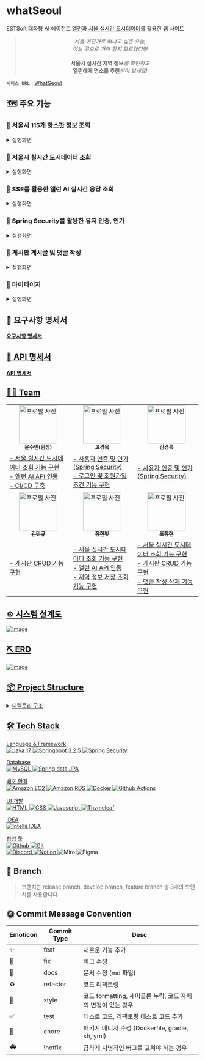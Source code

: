 # whatSeoul

ESTSoft 대화형 AI 에이전트 [앨런](https://alan.estsoft.ai/old-home#about-1)과 [서울 실시간 도시데이터](https://data.seoul.go.kr/dataList/OA-21285/F/1/datasetView.do)를 활용한 웹 사이트

><center style="font-style: italic">서울 어딘가로 떠나고 싶은 오늘,<br>어느 곳으로 가야 할지 모르겠다면<br><br><strong style="font-style: normal">서울시 실시간 지역 정보</strong>를 확인하고<br><strong style="font-style: normal">앨런에게 명소를 추천</strong>받아 보세요!</center> 

`서비스 URL` : [WhatSeoul](http://43.200.161.0:8080/)

## 🗺️ 주요 기능
### 📍 서울시 115개 핫스팟 정보 조회
<details>
  <summary>실행화면</summary><br><br>
  <img src="https://github.com/WhatSEOUL/WhatSeoul/assets/81796258/41f4c12d-9be4-4cbf-8c4b-553bad6129b4" width="600px">
</details>

### 📍 서울시 실시간 도시데이터 조회
<details>
  <summary>실행화면</summary><br><br>
  <img src="https://github.com/WhatSEOUL/WhatSeoul/assets/81796258/12dab318-e264-4d57-b268-6d8c14bd7fe7" width="600px">
</details>

### 🤖 SSE를 활용한 앨런 AI 실시간 응답 조회
<details>
  <summary>실행화면</summary><br>
  <img src="https://github.com/WhatSEOUL/WhatSeoul/assets/81796258/18518656-db2c-4763-b6bf-ac6a53fc3e81" width="600px">
</details>

### 🔐 Spring Security를 활용한 유저 인증, 인가
<details>
  <summary>실행화면</summary><br>
  <p align="center">
    <img src="https://github.com/WhatSEOUL/WhatSeoul/assets/81796258/f23b7cd3-550b-4365-8ffd-c4842d5c41df" align="center" width="45%">  
    <img src="https://github.com/WhatSEOUL/WhatSeoul/assets/81796258/dfa07a36-f4fc-4af1-80bd-a5acdacb0b9c" align="center" width="45%"><br> 
    <img src="https://github.com/WhatSEOUL/WhatSeoul/assets/81796258/6a19f988-7b16-45ec-a4d8-eaba7b4b4c72" align="center" width="45%">  
    <img src="https://github.com/WhatSEOUL/WhatSeoul/assets/81796258/a83e3300-0e77-486b-94d7-350fe39150b1" align="center" width="45%">  
  </p>
</details>

### 📝 게시판 게시글 및 댓글 작성
<details>
  <summary>실행화면</summary><br>
  <p align="center">  
    <img src="https://github.com/WhatSEOUL/WhatSeoul/assets/81796258/7bb47bcf-0142-4e92-a2e7-2a43c62855e4" align="center" width="45%">  
    <img src="https://github.com/WhatSEOUL/WhatSeoul/assets/81796258/38d156a3-1019-41a9-b8b3-188a372ada1b" align="center" width="45%"><br>
    <img src="https://github.com/WhatSEOUL/WhatSeoul/assets/81796258/9ba94e5c-141f-4c90-980e-52be6af9f82f" align="center" width="45%">  
    <img src="https://github.com/WhatSEOUL/WhatSeoul/assets/81796258/778fb0eb-29fb-47a1-a0ed-daca08461a0a" align="center" width="45%">  
  </p>
</details>

### 👤 마이페이지 
<details>
  <summary>실행화면</summary><br><br>
  <img src="https://github.com/WhatSEOUL/WhatSeoul/assets/81796258/a4bce064-14a8-47b9-ae4f-3d3e0629e096" width="600px">
</details>

## 📑 요구사항 명세서
<a href="https://www.notion.so/oreumi/593ecbdfe92c4619a9ba6372ac12678d"><b>요구사항 명세서</b>
## 📜 API 명세서
<a href="https://www.notion.so/oreumi/API-3ec3f41c47e3472ea5572899a52a714a"><b>API 명세서</b>
## 🤼‍♂️ Team
<table>
  <tbody>
    <tr>
      <td align="center"><a href="https://github.com/soogoori"><img src="https://github.com/WhatSEOUL/WhatSeoul/assets/81796258/f106586b-d289-4c30-ac94-f2ce08f3a5b7" width="100px;" alt="프로필 사진"/><br /><sub><b>윤수빈(팀장)</b></sub></a><br /></td>
      <td align="center"><a href="https://github.com/gyenug"><img src="https://github.com/WhatSEOUL/WhatSeoul/assets/81796258/6fad6dee-4057-4922-9825-04e839d1471d" width="100px;" alt="프로필 사진"/><br /><sub><b>고경욱</b></sub></a><br /></td>
      <td align="center"><a href="https://github.com/kkyro"><img src="https://github.com/WhatSEOUL/WhatSeoul/assets/81796258/b7ce7aac-8197-474d-a5c5-2d0bbc06efb1" width="100px;" alt="프로필 사진"/><br /><sub><b>김경록</b></sub></a><br /></td>
     </tr>
    <tr>
        <td>- 서울 실시간 도시데이터 조회 기능 구현 <br> - 앨런 AI API 연동 <br> - CI/CD 구축 </td>
        <td>- 사용자 인증 및 인가 (Spring Security)<br>- 로그인 및 회원가입 조건 기능 구현</td>
        <td>- 사용자 인증 및 인가 (Spring Security) </td>
    </tr>
    <tr>
      <td align="center"><a href="https://github.com/kimmingyu74"><img src="https://github.com/WhatSEOUL/WhatSeoul/assets/81796258/9dd226f6-8875-43ca-a94f-0c54174b19fd" width="100px;" alt="프로필 사진"/><br /><sub><b>김민규</b></sub></a><br /></td>
      <td align="center"><a href="https://github.com/biiit4894"><img src="https://github.com/WhatSEOUL/WhatSeoul/assets/81796258/46606656-a8c6-43c0-b154-fa86cd0a5777" width="100px;" alt="프로필 사진"/><br /><sub><b>장한빛</b></sub></a><br /></td>
      <td align="center"><a href="https://github.com/ch0Changhyun"><img src="https://github.com/WhatSEOUL/WhatSeoul/assets/81796258/c6fda0b4-18b5-4dd4-8d85-e2d838c5fba1" width="100px;" alt="프로필 사진"/><br /><sub><b>조창현</b></sub></a><br /></td>
    </tr>
    <tr>
        <td>- 게시판 CRUD 기능 구현 </td>
        <td>- 서울 실시간 도시데이터 조회 기능 구현 <br> - 앨런 AI API 연동 <br> - 지역 정보 저장·조회 기능 구현</td>
        <td> - 서울 실시간 도시데이터 조회 기능 구현 <br> - 게시판 CRUD 기능 구현 <br> - 댓글 작성·삭제 기능 구현</td>
    </tr>
  </tbody>
</table>

## ⚙️ 시스템 설계도
![image](https://github.com/WhatSEOUL/WhatSeoul/assets/82032418/5c0ea7a7-ce43-4e48-ba70-91c868915a17)

## ⛏ ERD
![image](https://github.com/WhatSEOUL/WhatSeoul/assets/81796258/e7b516ac-5357-4907-abf4-2f6d52aed74d)

## 📦 Project Structure
<details>
  <summary>디렉토리 구조</summary>
  <pre>
  ├───main
  │   ├───generated
  │   ├───java
  │   │   └───com
  │   │       └───example
  │   │           └───whatseoul
  │   │               ├───config
  │   │               ├───controller
  │   │               │   ├───account
  │   │               │   ├───alan
  │   │               │   ├───citydata
  │   │               │   └───post
  │   │               ├───dto
  │   │               │   ├───request
  │   │               │   └───response
  │   │               ├───entity
  │   │               ├───exception
  │   │               ├───repository
  │   │               │   ├───cityData
  │   │               │   ├───post
  │   │               │   └───user
  │   │               ├───security
  │   │               └───service
  │   │               
  │   └───resources
  │       ├───static
  │       │   ├───css
  │       │   │   ├───alan
  │       │   │   ├───citydata
  │       │   │   ├───index
  │       │   │   ├───post
  │       │   │   ├───selectarea
  │       │   │   └───user
  │       │   ├───js
  │       │   │   ├───alan
  │       │   │   ├───citydata
  │       │   │   ├───index
  │       │   │   └───selectarea
  │       │   └───media
  │       └───templates
  │           ├───alan
  │           ├───citydata
  │           ├───header
  │           ├───index
  │           ├───post
  │           ├───selectarea
  │           └───user
  └───test
      └───java
          └───com
              └───example
                  └───whatseoul
                      └───service


  </pre>
</details>

## 🛠 Tech Stack
Language & Framework<br>
<img alt="Java 17" src ="https://img.shields.io/badge/Java 17-007396.svg?&style=for-the-badge&logo=java&logoColor=white"/>
<img alt="Springboot 3.2.5" src ="https://img.shields.io/badge/Springboot 3.2.5-6DB33F.svg?&style=for-the-badge&logo=springboot&logoColor=white"/>
<img alt="Spring Security" src ="https://img.shields.io/badge/Spring Security-6DB33F.svg?&style=for-the-badge&logo=spring security&logoColor=white"/>

Database<br>
<img alt="MySQL" src ="https://img.shields.io/badge/MySQL-4479A1.svg?&style=for-the-badge&logo=MySQL&logoColor=white"/>
<img alt="Spring data JPA" src ="https://img.shields.io/badge/spring data JPA-444AA1.svg?&style=for-the-badge&logo=jpa&logoColor=white"/>

배포 환경<br>
<img alt="Amazon EC2" src ="https://img.shields.io/badge/Amazon EC2-FF9900.svg?&style=for-the-badge&logo=amazonec2&logoColor=white"/>
<img alt="Amazon RDS" src ="https://img.shields.io/badge/Amazon RDS-527FFF.svg?&style=for-the-badge&logo=Amazon RDS&logoColor=white"/>
<img alt="Docker" src ="https://img.shields.io/badge/Docker-1D63ED.svg?&style=for-the-badge&logo=docker&logoColor=white"/>
<img alt="Github Actions" src ="https://img.shields.io/badge/Github Actions-000000.svg?&style=for-the-badge&logo=github actions&logoColor=white"/>

UI 개발<br>
<img alt="HTML" src ="https://img.shields.io/badge/HTML-E34F26.svg?&style=for-the-badge&logo=html5&logoColor=white"/>
<img alt="CSS" src ="https://img.shields.io/badge/CSS3-1572B6.svg?&style=for-the-badge&logo=css3&logoColor=white"/>
<img alt="Javascript" src ="https://img.shields.io/badge/Javascript-F7DF1E.svg?&style=for-the-badge&logo=javascript&logoColor=white"/>
<img alt="Thymeleaf" src ="https://img.shields.io/badge/Thymeleaf-005F0F.svg?&style=for-the-badge&logo=thymeleaf&logoColor=white"/>

IDEA<br>
<img alt="Intellij IDEA" src ="https://img.shields.io/badge/Intellij Idea-000000.svg?&style=for-the-badge&logo=intellijidea&logoColor=white"/>

협업 툴<br>
<img alt="Github" src ="https://img.shields.io/badge/github-181717.svg?&style=for-the-badge&logo=github&logoColor=white"/>
<img alt="Git" src ="https://img.shields.io/badge/git-F05032.svg?&style=for-the-badge&logo=git&logoColor=white"/>
<br>
<img alt="Discord" src ="https://img.shields.io/badge/Discord-5865F2.svg?&style=for-the-badge&logo=discord&logoColor=white"/>
<a href="">
<img alt="Notion" src ="https://img.shields.io/badge/Notion (Link)-000000.svg?&style=for-the-badge&logo=Notion&logoColor=white"/>
</a>
<img alt="Miro" src ="https://img.shields.io/badge/miro-050038.svg?&style=for-the-badge&logo=miro&logoColor=white"/>
<img alt="Figma" src ="https://img.shields.io/badge/figma-C382DF.svg?&style=for-the-badge&logo=figma&logoColor=white"/>

## 🌈 Branch
> 브랜치는 release branch, develop branch, feature branch 총 3개의 브랜치를 사용합니다.

## 🌞 Commit Message Convention
| Emoticon | Commit Type | Desc |
| --- | --- | --- |
| ✨ | feat | 새로운 기능 추가 |
| 🐛 | fix | 버그 수정 |
| 📝 | docs | 문서 수정 (md 파일) |
| ♻️ | refactor | 코드 리팩토링 |
| 💄 | style | 코드 formatting, 세미콜론 누락, 코드 자체의 변경이 없는 경우 |
| ✅ | test | 테스트 코드, 리팩토링 테스트 코드 추가 |
| 🚀 | chore | 패키지 매니저 수정 (Dockerfile, gradle, sh, yml) |
| 🚑 | !hotfix | 급하게 치명적인 버그를 고쳐야 하는 경우 |

